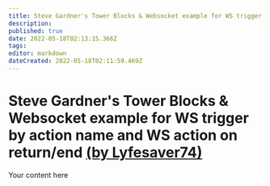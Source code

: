 ```yaml
---
title: Steve Gardner's Tower Blocks & Websocket example for WS trigger by action name and WS action on return/end (by Lyfesaver74)
description: 
published: true
date: 2022-05-18T02:13:15.366Z
tags: 
editor: markdown
dateCreated: 2022-05-18T02:11:59.469Z
---
```


# Steve Gardner's Tower Blocks & Websocket example for WS trigger by action name and WS action on return/end [(by Lyfesaver74)](https://www.twitch.tv/lyfesaver74)
Your content here